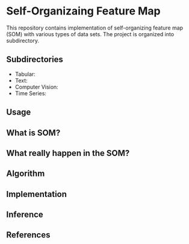 # Self-Organizaing Feature Map

This repository contains implementation of self-organizing feature map (SOM) with various types of data sets. The project is organized into subdirectory.

## Subdirectories
- Tabular:
- Text:
- Computer Vision:
- Time Series:

## Usage

## What is SOM?

## What really happen in the SOM?

## Algorithm

## Implementation

## Inference

## References
